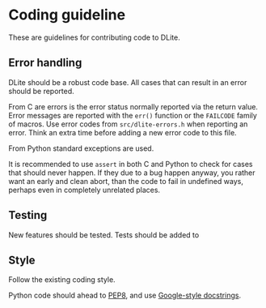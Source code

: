Coding guideline
================
These are guidelines for contributing code to DLite.


Error handling
--------------
DLite should be a robust code base.
All cases that can result in an error should be reported.

From C are errors is the error status normally reported via the return value.
Error messages are reported with the `err()` function or the `FAILCODE` family of macros.
Use error codes from `src/dlite-errors.h` when reporting an error.
Think an extra time before adding a new error code to this file.

From Python standard exceptions are used.

It is recommended to use `assert` in both C and Python to check for cases that should never happen.
If they due to a bug happen anyway, you rather want an early and clean abort, than the code to fail in undefined ways, perhaps even in completely unrelated places.


Testing
-------
New features should be tested.
Tests should be added to


Style
-----
Follow the existing coding style.

Python code should ahead to [PEP8], and use [Google-style docstrings].



[PEP8]: https://peps.python.org/pep-0008/
[Google-style docstrings]: https://google.github.io/styleguide/pyguide.html#381-docstrings
